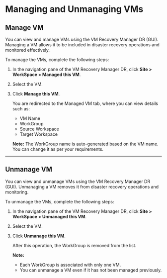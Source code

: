 # Managing and Unmanaging VMs

## Manage VM

You can view and manage VMs using the VM Recovery Manager DR (GUI). Managing a VM allows it to be included in disaster recovery operations and monitored effectively.


To manage the VMs, complete the following steps:

1. In the navigation pane of the VM Recovery Manager DR, click **Site > WorkSpace > Managed this VM**.
2. Select the VM.
3. Click **Manage this VM**.

   You are redirected to the Managed VM tab, where you can view details such as:
   - VM Name
   - WorkGroup
   - Source Workspace
   - Target Workspace

   **Note:** The WorkGroup name is auto-generated based on the VM name. You can change it as per your requirements.

---

## Unmanage VM

You can view and unmanage VMs using the VM Recovery Manager DR (GUI). Unmanaging a VM removes it from disaster recovery operations and monitoring.

To unmanage the VMs, complete the following steps:

1. In the navigation pane of the VM Recovery Manager DR, click **Site > WorkSpace > Unmanaged this VM**.
2. Select the VM.
3. Click **Unmanage this VM**.

   After this operation, the WorkGroup is removed from the list.

   **Note:** 
   - Each WorkGroup is associated with only one VM.  
   - You can unmanage a VM even if it has not been managed previously.
